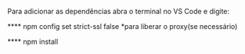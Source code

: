 Para adicionar as dependências abra o terminal no VS Code
e digite:

**** npm config set strict-ssl false
*para liberar o proxy(se necessário)

**** npm install